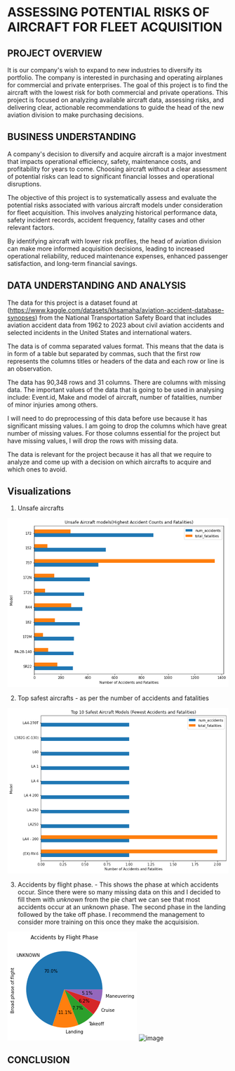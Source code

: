 
# ASSESSING POTENTIAL RISKS OF AIRCRAFT FOR FLEET ACQUISITION

## PROJECT OVERVIEW
It is our company's wish to expand to new industries to diversify its portfolio. The company is interested in purchasing and operating airplanes for commercial and private enterprises. The goal of this project is to find the aircraft with the lowest risk for both commercial and private operations. This project is focused on analyzing available aircraft data, assessing risks, and delivering clear, actionable recommendations to guide the head of the new aviation division to make purchasing decisions.

## BUSINESS UNDERSTANDING

A company's decision to diversify and acquire aircraft is a major investment that impacts operational efficiency, safety, maintenance costs, and profitability for years to come. Choosing aircraft without a clear assessment of potential risks can lead to significant financial losses and operational disruptions.

The objective of this project is to systematically assess and evaluate the potential risks associated with various aircraft models under consideration for fleet acquisition. This involves analyzing historical performance data, safety incident records, accident frequency, fatality cases and other relevant factors.

By identifying aircraft with lower risk profiles, the head of aviation division can make more informed acquisition decisions, leading to increased operational reliability, reduced maintenance expenses, enhanced passenger satisfaction, and long-term financial savings.

## DATA UNDERSTANDING AND ANALYSIS

The data for this project is a dataset found at (https://www.kaggle.com/datasets/khsamaha/aviation-accident-database-synopses) from the National Transportation Safety Board that includes aviation accident data from 1962 to 2023 about civil aviation accidents and selected incidents in the United States and international waters.

The data is of comma separated values format. This means that the data is in form of a table but separated by commas, such that the first row represents the columns titles or headers of the data and each row or line is an observation.  

The data has 90,348 rows and 31 columns. There are columns with missing data. The important values of the data that is going to be used in analysing include: Event.id, Make and model of aircraft, number of fatalities, number of minor injuries among others.

I will need to do preprocessing of this data before use because it has significant missing values. I am going to drop the columns which have great number of missing values. For those columns essential for the project but have missing values, I will drop the rows with missing data.

The data is relevant for the project because it has all that we require to analyze and come up with a decision on which aircrafts to acquire and which ones to avoid.

## Visualizations
1. Unsafe aircrafts

![alt text](image.png)


2. Top safest aircrafts - as per the number of accidents and fatalities

![alt text](image-1.png)



3. Accidents by flight phase. - This shows the phase at which accidents occur. Since there were so many missing data on this and I decided to fill them with *unknown* from the pie chart we can see that most accidents occur at an unknown phase. The second phase in the landing followed by the take off phase. I recommend the management to consider more training on this once they make the acquisision.


![alt text](image-2.png)
![image](https://github.com/user-attachments/assets/3a3af49f-358d-47f2-9fac-e07423d93441)



## CONCLUSION







#
